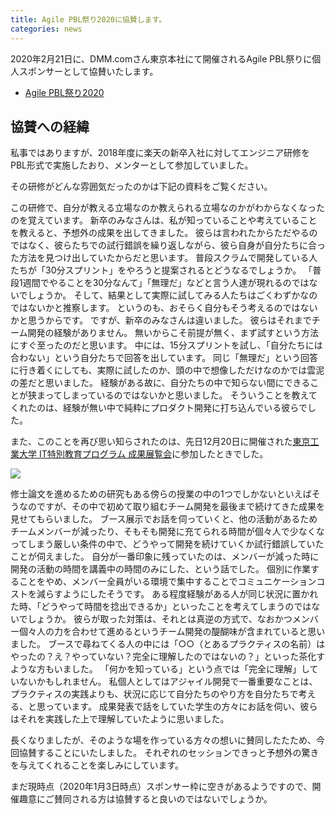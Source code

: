 ```yaml
---
title: Agile PBL祭り2020に協賛します。
categories: news
---
```


2020年2月21日に、DMM.comさん東京本社にて開催されるAgile PBL祭りに個人スポンサーとして協賛いたします。

- [Agile PBL祭り2020](https://agilepbl.com/)

## 協賛への経緯

私事ではありますが、2018年度に楽天の新卒入社に対してエンジニア研修をPBL形式で実施したおり、メンターとして参加していました。

その研修がどんな雰囲気だったのかは下記の資料をご覧ください。
<script async class="speakerdeck-embed" data-id="f07bb397bf894fd5aacc8b2c0a6d9c51" data-ratio="1.77777777777778" src="//speakerdeck.com/assets/embed.js"></script>

この研修で、自分が教える立場なのか教えられる立場なのかがわからなくなったのを覚えています。
新卒のみなさんは、私が知っていることや考えていることを教えると、予想外の成果を出してきました。
彼らは言われたからただやるのではなく、彼らたちでの試行錯誤を繰り返しながら、彼ら自身が自分たちに合った方法を見つけ出していたからだと思います。
普段スクラムで開発している人たちが「30分スプリント」をやろうと提案されるとどうなるでしょうか。
「普段1週間でやることを30分なんて」「無理だ」などと言う人達が現れるのではないでしょうか。
そして、結果として実際に試してみる人たちはごくわずかなのではないかと推察します。
というのも、おそらく自分もそう考えるのではないかと思うからです。
ですが、新卒のみなさんは違いました。
彼らはそれまでチーム開発の経験がありません。
無いからこそ前提が無く、まず試すという方法にすぐ至ったのだと思います。
中には、15分スプリントを試し、「自分たちには合わない」という自分たちで回答を出しています。
同じ「無理だ」という回答に行き着くにしても、実際に試したのか、頭の中で想像しただけなのかでは雲泥の差だと思いました。
経験がある故に、自分たちの中で知らない間にできることが狭まってしまっているのではないかと思いました。
そういうことを教えてくれたのは、経験が無い中で純粋にプロダクト開発に打ち込んでいる彼らでした。

また、このことを再び思い知らされたのは、先日12月20日に開催された[東京工業大学 IT特別教育プログラム 成果展覧会](https://amamama.github.io/ITSP-PBL-exhibition/)に参加したときでした。

![](/assets/img/20191220_itsp-pbl-exhibition.jpg)

修士論文を進めるための研究もある傍らの授業の中の1つでしかないといえばそうなのですが、その中で初めて取り組むチーム開発を最後まで続けてきた成果を見せてもらいました。
ブース展示でお話を伺っていくと、他の活動があるためチームメンバーが減ったり、そもそも開発に充てられる時間が個々人で少なくなってしまう厳しい条件の中で、どうやって開発を続けていくか試行錯誤していたことが伺えました。
自分が一番印象に残っていたのは、メンバーが減った時に開発の活動の時間を講義中の時間のみにした、という話でした。
個別に作業することをやめ、メンバー全員がいる環境で集中することでコミュニケーションコストを減らすようにしたそうです。
ある程度経験がある人が同じ状況に置かれた時、「どうやって時間を捻出できるか」といったことを考えてしまうのではないでしょうか。
彼らが取った対策は、それとは真逆の方式で、なおかつメンバー個々人の力を合わせて進めるというチーム開発の醍醐味が含まれていると思いました。
ブースで尋ねてくる人の中には「○○（とあるプラクティスの名前）はやったの？え？やっていない？完全に理解したのではないの？」といった茶化すような方もいました。
「何かを知っている」という点では「完全に理解」していないかもしれません。
私個人としてはアジャイル開発で一番重要なことは、プラクティスの実践よりも、状況に応じて自分たちのやり方を自分たちで考える、と思っています。
成果発表で話をしていた学生の方々にお話を伺い、彼らはそれを実践した上で理解していたように思いました。

長くなりましたが、そのような場を作っている方々の想いに賛同したたため、今回協賛することにいたしました。
それぞれのセッションできっと予想外の驚きを与えてくれることを楽しみにしています。

まだ現時点（2020年1月3日時点）スポンサー枠に空きがあるようですので、開催趣意にご賛同される方は協賛すると良いのではないでしょうか。
